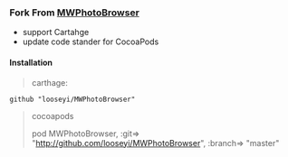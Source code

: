 

### Fork From [MWPhotoBrowser](https://github.com/mwaterfall/MWPhotoBrowser)

- support Cartahge
- update code stander for CocoaPods

#### **Installation**

> carthage:

`github "looseyi/MWPhotoBrowser" `



> cocoapods
>
> pod MWPhotoBrowser, :git=> "http://github.com/looseyi/MWPhotoBrowser", :branch=> "master"

